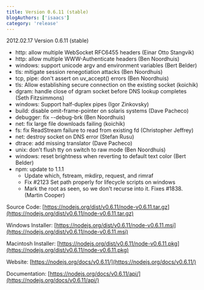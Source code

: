 ```yaml
---
title: Version 0.6.11 (stable)
blogAuthors: ['isaacs']
category: 'release'
---
```


2012.02.17 Version 0.6.11 (stable)

* http: allow multiple WebSocket RFC6455 headers (Einar Otto Stangvik)
* http: allow multiple WWW-Authenticate headers (Ben Noordhuis)
* windows: support unicode argv and environment variables (Bert Belder)
* tls: mitigate session renegotiation attacks (Ben Noordhuis)
* tcp, pipe: don't assert on uv\_accept() errors (Ben Noordhuis)
* tls: Allow establishing secure connection on the existing socket (koichik)
* dgram: handle close of dgram socket before DNS lookup completes (Seth Fitzsimmons)
* windows: Support half-duplex pipes (Igor Zinkovsky)
* build: disable omit-frame-pointer on solaris systems (Dave Pacheco)
* debugger: fix --debug-brk (Ben Noordhuis)
* net: fix large file downloads failing (koichik)
* fs: fix ReadStream failure to read from existing fd (Christopher Jeffrey)
* net: destroy socket on DNS error (Stefan Rusu)
* dtrace: add missing translator (Dave Pacheco)
* unix: don't flush tty on switch to raw mode (Ben Noordhuis)
* windows: reset brightness when reverting to default text color (Bert Belder)
* npm: update to 1.1.1
  * Update which, fstream, mkdirp, request, and rimraf
  * Fix #2123 Set path properly for lifecycle scripts on windows
  * Mark the root as seen, so we don't recurse into it. Fixes #1838. (Martin Cooper)

Source Code: [https://nodejs.org/dist/v0.6.11/node-v0.6.11.tar.gz](https://nodejs.org/dist/v0.6.11/node-v0.6.11.tar.gz)

Windows Installer: [https://nodejs.org/dist/v0.6.11/node-v0.6.11.msi](https://nodejs.org/dist/v0.6.11/node-v0.6.11.msi)

Macintosh Installer: [https://nodejs.org/dist/v0.6.11/node-v0.6.11.pkg](https://nodejs.org/dist/v0.6.11/node-v0.6.11.pkg)

Website: [https://nodejs.org/docs/v0.6.11/](https://nodejs.org/docs/v0.6.11/)

Documentation: [https://nodejs.org/docs/v0.6.11/api/](https://nodejs.org/docs/v0.6.11/api/)
